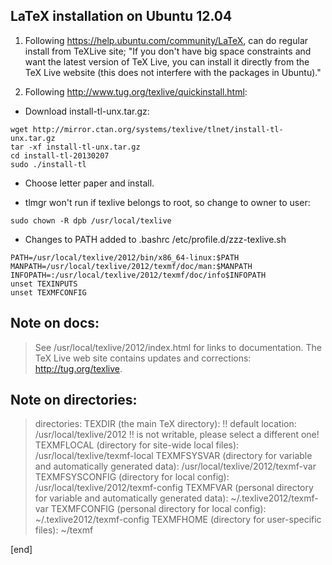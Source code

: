 ## LaTeX installation on Ubuntu 12.04

 1. Following https://help.ubuntu.com/community/LaTeX, can do regular install from TeXLive site; "If you don't have big space constraints and want the latest version of TeX Live, you can install it directly from the TeX Live website (this does not interfere with the packages in Ubuntu)."

 2. Following http://www.tug.org/texlive/quickinstall.html:

  * Download install-tl-unx.tar.gz:

  ~~~
wget http://mirror.ctan.org/systems/texlive/tlnet/install-tl-unx.tar.gz
tar -xf install-tl-unx.tar.gz
cd install-tl-20130207
sudo ./install-tl
~~~
  * Choose letter paper and install.

  * tlmgr won't run if texlive belongs to root, so change to owner to user:

  ~~~
sudo chown -R dpb /usr/local/texlive
~~~
  * Changes to PATH added to .bashrc /etc/profile.d/zzz-texlive.sh

  ~~~
PATH=/usr/local/texlive/2012/bin/x86_64-linux:$PATH
MANPATH=/usr/local/texlive/2012/texmf/doc/man:$MANPATH
INFOPATH=:/usr/local/texlive/2012/texmf/doc/info$INFOPATH
unset TEXINPUTS
unset TEXMFCONFIG
~~~

## Note on docs:
  > See
  >    /usr/local/texlive/2012/index.html
  >  for links to documentation.  The TeX Live web site
  >  contains updates and corrections: http://tug.org/texlive.

## Note on directories:

  >  <D> directories:
  >    TEXDIR (the main TeX directory):
  >      !! default location: /usr/local/texlive/2012
  >      !! is not writable, please select a different one!
  >    TEXMFLOCAL (directory for site-wide local files):
  >      /usr/local/texlive/texmf-local
  >    TEXMFSYSVAR (directory for variable and automatically generated data):
  >      /usr/local/texlive/2012/texmf-var
  >    TEXMFSYSCONFIG (directory for local config):
  >      /usr/local/texlive/2012/texmf-config
  >    TEXMFVAR (personal directory for variable and automatically generated data):
  >      ~/.texlive2012/texmf-var
  >    TEXMFCONFIG (personal directory for local config):
  >      ~/.texlive2012/texmf-config
  >    TEXMFHOME (directory for user-specific files):
  >      ~/texmf

[end]
